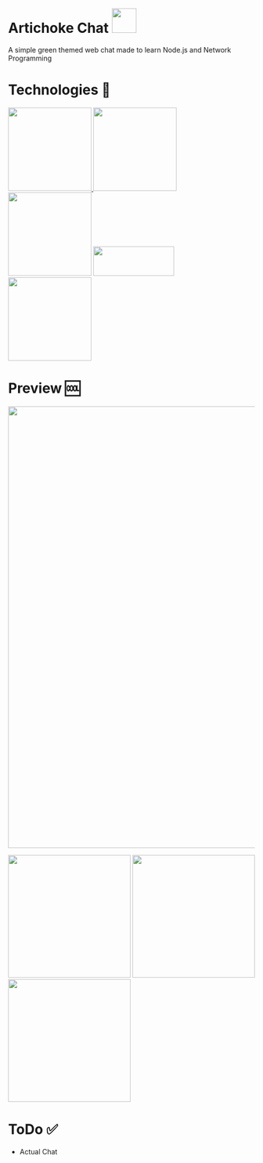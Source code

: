 # Artichoke Chat <img src="/public/images/artichoke.ico" height="50" width="50">
A simple green themed web chat made to learn Node.js and Network Programming

# Technologies 🧾
<a href="https://nodejs.org/en/"><img src="https://habrastorage.org/webt/bs/ml/lo/bsmllozt2li3jmn_6ec8vy4krdq.png" width="170" > </a>
<a href="https://socket.io/"><img src="https://external-content.duckduckgo.com/iu/?u=http%3A%2F%2Fwww.programwitherik.com%2Fcontent%2Fimages%2F2017%2F01%2Fsocket-e1434850599985.png&f=1&nofb=1" width="170"></a>
<a href="https://expressjs.com/"><img src="https://miro.medium.com/max/6668/1*XP-mZOrIqX7OsFInN2ngRQ.png" width="170"></a>
<a href="https://www.npmjs.com"><img src="https://www.drupal.org/files/project-images/Npm-logo.png" width="165" height="60">
<a href="https://bulma.io/"><img src="https://ruko.s3.ap-southeast-1.amazonaws.com/rumahkomunitas.com/tulisan/100319104121_bulma-banner.png" width="170"></a>

# Preview 🆒
<img src="https://i.imgur.com/QJGqjLN.jpg" width=900> <br />

<img src="https://i.imgur.com/KetoNdf.jpg" width="250"> 
<img src="https://i.imgur.com/rBIcjmV.jpg" width="250">
<img src="https://i.imgur.com/SKQAUp0.jpg" width="250"> 

# ToDo ✅
* Actual Chat